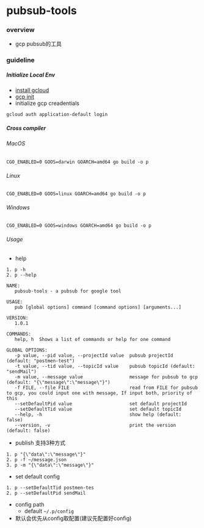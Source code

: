 # pubsub-tools

### overview
* gcp pubsub的工具

### guideline
##### Initialize Local Env
* [install gcloud](https://cloud.google.com/sdk/docs/quickstart-macos)
* [gcp init](https://cloud.google.com/sdk/docs/quickstart-macos#initialize_the_sdk)
* initialize gcp creadentials
```shell
gcloud auth application-default login
```

##### Cross compiler
###### MacOS
```shell script
CGO_ENABLED=0 GOOS=darwin GOARCH=amd64 go build -o p
```
###### Linux
```shell script
CGO_ENABLED=0 GOOS=linux GOARCH=amd64 go build -o p
```
###### Windows
```shell script
CGO_ENABLED=0 GOOS=windows GOARCH=amd64 go build -o p
```

###### Usage
* help
```shell script
1. p -h
2. p --help

NAME:
   pubsub-tools - a pubsub for google tool

USAGE:
   pub [global options] command [command options] [arguments...]

VERSION:
   1.0.1

COMMANDS:
   help, h  Shows a list of commands or help for one command

GLOBAL OPTIONS:
   -p value, --pid value, --projectId value  pubsub projectId (default: "postmen-test")
   -t value, --tid value, --topicId value    pubsub topicId (default: "sendMail")
   -m value, --message value                 message for pubsub to gcp (default: "{\"message\":\"message\"}")
   -f FILE, --file FILE                      read from FILE for pubsub to gcp, you could input one with message, If input both, priority of this
   --setDefaultPid value                     set default projectId
   --setDefaultTid value                     set default topicId
   --help, -h                                show help (default: false)
   --version, -v                             print the version (default: false)
```
* publish
支持3种方式
```shell script
1. p "{\"data\":\"message\"}"
2. p -f ~/message.json
3. p -m "{\"data\":\"message\"}"
```
* set default config
```shell script
1. p --setDefaultTid postmen-tes
2. p --setDefaultPid sendMail
```
* config path
    * default  `~/.p/config`
* 默认会优先从config取配置(建议先配置好config)